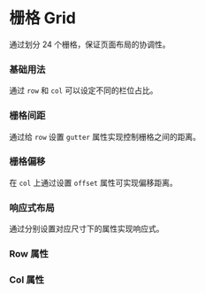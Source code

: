 <script setup lang="ts">
  import rowProps from "../example/grid/row-props.ts";
  import colProps from "../example/grid/col-props.ts";
</script>

# 栅格 Grid
通过划分 24 个栅格，保证页面布局的协调性。

### 基础用法
通过 `row` 和 `col` 可以设定不同的栏位占比。
<demo-block src="example/grid/basic" stack-blitz-name="grid-basic"></demo-block>

### 栅格间距
通过给 `row` 设置 `gutter` 属性实现控制栅格之间的距离。
<demo-block src="example/grid/gutter" stack-blitz-name="grid-gutter"></demo-block>

### 栅格偏移
在 `col` 上通过设置 `offset` 属性可实现偏移距离。
<demo-block src="example/grid/offset" stack-blitz-name="grid-offset"></demo-block>

### 响应式布局
通过分别设置对应尺寸下的属性实现响应式。
<demo-block src="example/grid/responsive" stack-blitz-name="grid-responsive-1"></demo-block>

### Row 属性
<table-block type="props" :data="rowProps"></table-block>

### Col 属性
<table-block type="props" :data="colProps"></table-block>
